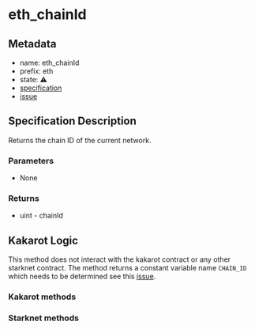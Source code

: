 # eth_chainId
## Metadata
* name: eth_chainId
* prefix: eth
* state: ⚠️
* [specification](https://github.com/ethereum/execution-apis/blob/6709c2a795b707202e93c4f2867fa0bf2640a84f/src/eth/client.yaml#L1)
* [issue](https://github.com/sayajin-labs/kakarot-rpc-adapter/issues/7)
## Specification Description
Returns the chain ID of the current network.
### Parameters
* None
### Returns
* uint - chainId
## Kakarot Logic
This method does not interact with the kakarot contract or any other starknet contract. The method returns a constant variable name `CHAIN_ID` which needs to be determined see this [issue](https://github.com/sayajin-labs/kakarot-rpc-adapter/issues/2).
### Kakarot methods
### Starknet methods